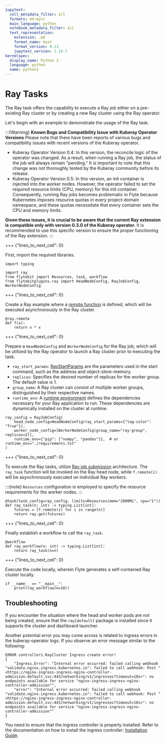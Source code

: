 ```yaml
---
jupytext:
  cell_metadata_filter: all
  formats: md:myst
  main_language: python
  notebook_metadata_filter: all
  text_representation:
    extension: .md
    format_name: myst
    format_version: 0.13
    jupytext_version: 1.14.7
kernelspec:
  display_name: Python 3
  language: python
  name: python3
---
```


# Ray Tasks

The Ray task offers the capability to execute a Ray job either on a pre-existing Ray cluster or by creating a new Ray cluster using the Ray operator.

Let's begin with an example to demonstrate the usage of the Ray task.

:::{Warning}
**Known Bugs and Compatibility Issue with Kuberay Operator Versions**
Please note that there have been reports of various bugs and compatibility issues with recent versions of the Kuberay operator.
- Kuberay Operator Version 0.4: In this version, the reconcile logic of the operator was changed. As a result, when running a Ray job, the status of the job will always remain "pending." It is important to note that this change was not thoroughly tested by the Kuberay community before its release.
- Kuberay Operator Version 0.5: In this version, an init container is injected into the worker nodes. However, the operator failed to set the required resource limits (CPU, memory) for this init container. Consequently, running Ray jobs becomes problematic in Flyte because Kubernetes imposes resource quotas in every project-domain namespace, and these quotas necessitate that every container sets the CPU and memory limits.

**Given these issues, it is crucial to be aware that the current Ray extension is compatible only with version 0.3.0 of the Kuberay operator.** It is recommended to use this specific version to ensure the proper functioning of the Ray extension.
:::

+++ {"lines_to_next_cell": 0}

First, import the required libraries.

```{code-cell}
import typing

import ray
from flytekit import Resources, task, workflow
from flytekitplugins.ray import HeadNodeConfig, RayJobConfig, WorkerNodeConfig
```

+++ {"lines_to_next_cell": 0}

Create a Ray example where a [remote function](https://docs.ray.io/en/latest/ray-core/tasks.html#tasks) is defined, which will be executed asynchronously in the Ray cluster.

```{code-cell}
@ray.remote
def f(x):
    return x * x
```

+++ {"lines_to_next_cell": 0}

Prepare a `HeadNodeConfig` and `WorkerNodeConfig` for the Ray job, which will be utilized by the Ray operator to launch a Ray cluster prior to executing the task.
* `ray_start_params`: [RayStartParams](https://docs.ray.io/en/latest/ray-core/package-ref.html#ray-start) are the parameters used in the start command, such as the address and object-store-memory.
* `replicas`: Specifies the desired number of replicas for the worker group. The default value is 1.
* `group_name`: A Ray cluster can consist of multiple worker groups, distinguished by their respective names.
* `runtime_env`: A [runtime environment](https://docs.ray.io/en/latest/ray-core/handling-dependencies.html#runtime-environments) defines the dependencies necessary for your Ray application to run. These dependencies are dynamically installed on the cluster at runtime.

```{code-cell}
ray_config = RayJobConfig(
    head_node_config=HeadNodeConfig(ray_start_params={"log-color": "True"}),
    worker_node_config=[WorkerNodeConfig(group_name="ray-group", replicas=2)],
    runtime_env={"pip": ["numpy", "pandas"]},  # or runtime_env="./requirements.txt"
)
```

+++ {"lines_to_next_cell": 0}

To execute the Ray tasks, utilize [Ray job submission](https://docs.ray.io/en/latest/cluster/job-submission.html#job-submission-architecture) architecture.
The `ray_task` function will be invoked on the Ray head node, while `f.remote(i)` will be asynchronously executed on individual Ray workers.

:::{note}
`Resources` configuration is employed to specify the resource requirements for the worker nodes.
:::

```{code-cell}
@task(task_config=ray_config, limits=Resources(mem="2000Mi", cpu="1"))
def ray_task(n: int) -> typing.List[int]:
    futures = [f.remote(i) for i in range(n)]
    return ray.get(futures)
```

+++ {"lines_to_next_cell": 0}

Finally establish a workflow to call the `ray_task`.

```{code-cell}
@workflow
def ray_workflow(n: int) -> typing.List[int]:
    return ray_task(n=n)
```

+++ {"lines_to_next_cell": 0}

Execute the code locally, wherein Flyte generates a self-contained Ray cluster locally.

```{code-cell}
if __name__ == "__main__":
    print(ray_workflow(n=10))
```

## Troubleshooting

If you encounter the situation where the head and worker pods are not being created, ensure that the ``ray[default]`` package is installed since it supports the cluster and dashboard launcher.

Another potential error you may come across is related to ingress errors in the kuberay-operator logs. If you observe an error message similar to the following:

````
ERROR controllers.RayCluster Ingress create error!
{
    "Ingress.Error": "Internal error occurred: failed calling webhook "validate.nginx.ingress.kubernetes.io": failed to call webhook: Post "<https://nginx-ingress-ingress-nginx-controller-admission.default.svc:443/networking/v1/ingresses?timeout=10s>": no endpoints available for service "nginx-ingress-ingress-nginx-controller-admission"",
    "error": "Internal error occurred: failed calling webhook "validate.nginx.ingress.kubernetes.io": failed to call webhook: Post "<https://nginx-ingress-ingress-nginx-controller-admission.default.svc:443/networking/v1/ingresses?timeout=10s>": no endpoints available for service "nginx-ingress-ingress-nginx-controller-admission""
}
````

You need to ensure that the ingress controller is properly installed. Refer to the documentation on how to install the ingress controller: [Installation Guide](https://docs.flyte.org/en/latest/deployment/gcp/manual.html#ingress).
